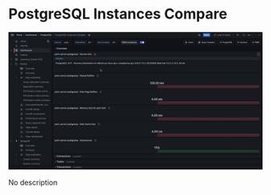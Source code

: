 # PostgreSQL Instances Compare

![!image](../../images/PMM_PostgreSQL_Instances_Compare.jpg)

No description
